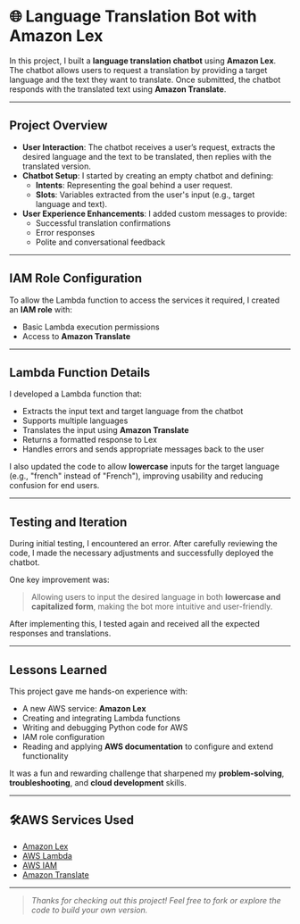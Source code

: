 # 🌐 Language Translation Bot with Amazon Lex

In this project, I built a **language translation chatbot** using **Amazon Lex**. The chatbot allows users to request a translation by providing a target language and the text they want to translate. Once submitted, the chatbot responds with the translated text using **Amazon Translate**.

---

## Project Overview

- **User Interaction**: The chatbot receives a user’s request, extracts the desired language and the text to be translated, then replies with the translated version.
- **Chatbot Setup**: I started by creating an empty chatbot and defining:
  - **Intents**: Representing the goal behind a user request.
  - **Slots**: Variables extracted from the user's input (e.g., target language and text).
- **User Experience Enhancements**: I added custom messages to provide:
  - Successful translation confirmations
  - Error responses
  - Polite and conversational feedback

---

## IAM Role Configuration

To allow the Lambda function to access the services it required, I created an **IAM role** with:
- Basic Lambda execution permissions
- Access to **Amazon Translate**

---

## Lambda Function Details

I developed a Lambda function that:
- Extracts the input text and target language from the chatbot
- Supports multiple languages
- Translates the input using **Amazon Translate**
- Returns a formatted response to Lex
- Handles errors and sends appropriate messages back to the user

I also updated the code to allow **lowercase** inputs for the target language (e.g., "french" instead of "French"), improving usability and reducing confusion for end users.

---

## Testing and Iteration

During initial testing, I encountered an error. After carefully reviewing the code, I made the necessary adjustments and successfully deployed the chatbot.

One key improvement was:
> Allowing users to input the desired language in both **lowercase and capitalized form**, making the bot more intuitive and user-friendly.

After implementing this, I tested again and received all the expected responses and translations.

---

## Lessons Learned

This project gave me hands-on experience with:
- A new AWS service: **Amazon Lex**
- Creating and integrating Lambda functions
- Writing and debugging Python code for AWS
- IAM role configuration
- Reading and applying **AWS documentation** to configure and extend functionality

It was a fun and rewarding challenge that sharpened my **problem-solving**, **troubleshooting**, and **cloud development** skills.

---

## 🛠AWS Services Used

- [Amazon Lex](https://aws.amazon.com/lex/)
- [AWS Lambda](https://aws.amazon.com/lambda/)
- [AWS IAM](https://aws.amazon.com/iam/)
- [Amazon Translate](https://aws.amazon.com/translate/)

---

> *Thanks for checking out this project! Feel free to fork or explore the code to build your own version.*

